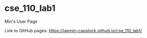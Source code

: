 # cse_110_lab1

Min's User Page

Link to GitHub pages: https://jaemin-capslock.github.io/cse_110_lab1/